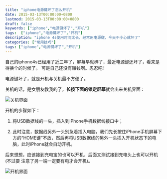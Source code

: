 ```yaml
---
title: "iphone电源键坏了怎么开机"
date: 2015-03-13T00:00:00+0800
lastmod: 2015-03-13T00:00:00+0800
draft: false
keywords: ["iphone","电源键坏了","开机"]
tags:  ["iphone","电源键坏了","开机"]
description: "iphone 4s使用时间太长，经常用电源键，今天不小心就坏了"
categories: ["常用技巧"]
tags: ["iphone","电源键坏了","开机"]
---
```


自己的iphone4s已经用了近三年了，屏幕早就碎了，最近电源键还坏了，看来是得换个的时候了。
可是自己还没有赚钱啊。忍忍吧!

电源键坏了，就是开机与关机最不方便了。

关机的话，是女朋友教我的了，**长按下面的锁定屏幕**就会出来关机界面：

![关机界面](/imgs/iphone电源键/关机界面.png)


开机的步骤如下：

1. 将USB数据线的一头，插入到iPhone手机数据线接口中；

2. 此时注意，数据线另外一头别急着插入电脑，我们先长按住iPhone手机屏幕下方的“HOME键”不放，然后再将USB数据线的另外一头插入开机状态下的电脑，此时iPhone就会自动开机。

后来想想，应该接到充电宝的也可以开机，后面又测试接到充电头上也可以开机(不过要
注意了另一端一定要有电才会开机)。

![开机界面](/imgs/iphone电源键/开机界面.jpg)
